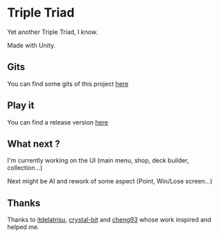 # Triple Triad

Yet another Triple Triad, I know.

Made with Unity.

## Gits
You can find some gits of this project [here](https://gist.github.com/Herebos)

## Play it
You can find a release version [here](https://github.com/Herebos/TripleTriad/releases)

## What next ?
I'm currently working on the UI (main menu, shop, deck builder, collection...)

Next might be AI and rework of some aspect (Point, Win/Lose screen...)

## Thanks
Thanks to [itdelatrisu](https://github.com/itdelatrisu/triple-triad-html5), [crystal-bit](https://github.com/crystal-bit/triple-triad-godot) and [cheng93](https://github.com/cheng93/TripleTriad) whose work inspired and helped me.